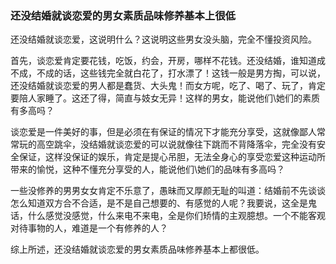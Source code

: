 ### 还没结婚就谈恋爱的男女素质品味修养基本上很低

还没结婚就谈恋爱，这说明什么？这说明这些男女没头脑，完全不懂投资风险。

首先，谈恋爱肯定要花钱，吃饭，约会，开房，哪样不花钱。还没结婚，谁知道成不成，不成的话，这些钱完全就白花了，打水漂了！这钱一般是男方掏，可以说，还没结婚就谈恋爱的男人都是蠢货、大头鬼！而女方呢，吃了、喝了、玩了，肯定要陪人家睡了。这还了得，简直与妓女无异！这样的男女，能说他们\她们的素质有多高吗？

谈恋爱是一件美好的事，但是必须在有保证的情况下才能充分享受，这就像鄙人常常玩的高空跳伞，没结婚就谈恋爱的可以说就像往下跳而不背降落伞，完全没有安全保证，这样没保证的娱乐，肯定是提心吊胆，无法全身心的享受恋爱这种运动所带来的愉悦，这种不懂充分享受的人，能说他们\她们的品味有多高吗？

一些没修养的男男女女肯定不乐意了，愚昧而又厚颜无耻的叫道：结婚前不先谈谈怎么知道双方合不合适，是不是自己想要的、有感觉的人呢？我要说，这全是鬼话，什么感觉没感觉，什么来电不来电，全是你们矫情的主观臆想。一个不能客观对待事物的人，难道是一个有修养的人？

综上所述，还没结婚就谈恋爱的男女素质品味修养基本上都很低。 
